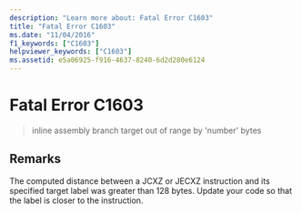 ```yaml
---
description: "Learn more about: Fatal Error C1603"
title: "Fatal Error C1603"
ms.date: "11/04/2016"
f1_keywords: ["C1603"]
helpviewer_keywords: ["C1603"]
ms.assetid: e5a06925-f916-4637-8240-6d2d280e6124
---
```

# Fatal Error C1603

> inline assembly branch target out of range by 'number' bytes

## Remarks

The computed distance between a JCXZ or JECXZ instruction and its specified target label was greater than 128 bytes. Update your code so that the label is closer to the instruction.
